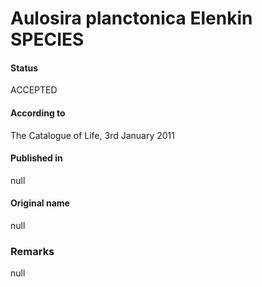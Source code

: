 # Aulosira planctonica Elenkin SPECIES

#### Status
ACCEPTED

#### According to
The Catalogue of Life, 3rd January 2011

#### Published in
null

#### Original name
null

### Remarks
null